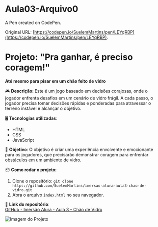# Aula03-Arquivo0

A Pen created on CodePen.

Original URL: [https://codepen.io/SuelemMartins/pen/LEYqRBP](https://codepen.io/SuelemMartins/pen/LEYqRBP).
# Projeto: "Pra ganhar, é preciso coragem!"
**Até mesmo para pisar em um chão feito de vidro**

🎮 **Descrição**:
Este é um jogo baseado em decisões corajosas, onde o jogador enfrenta desafios em um cenário de vidro frágil. A cada passo, o jogador precisa tomar decisões rápidas e ponderadas para atravessar o terreno instável e alcançar o objetivo.

🖥️ **Tecnologias utilizadas**:
- HTML
- CSS
- JavaScript

🎯 **Objetivo**:
O objetivo é criar uma experiência envolvente e emocionante para os jogadores, que precisarão demonstrar coragem para enfrentar obstáculos em um ambiente de vidro.

📦 **Como rodar o projeto**:
1. Clone o repositório: `git clone https://github.com/SuelemMartins/imersao-alura-aula3-chao-de-vidro.git`
2. Abra o arquivo `index.html` no seu navegador.

🔗 **Link do repositório**:  
[GitHub - Imersão Alura - Aula 3 - Chão de Vidro](https://github.com/SuelemMartins/imersao-alura-aula3-chao-de-vidro.git)

![Imagem do Projeto](imagen-projeto-3.jpg)


